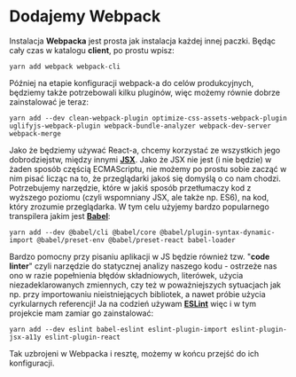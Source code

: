 # Dodajemy Webpack

Instalacja **Webpacka** jest prosta jak instalacja każdej innej paczki. Będąc cały czas w katalogu **client**, po prostu wpisz:

`yarn add webpack webpack-cli`

Później na etapie konfiguracji webpack-a do celów produkcyjnych, będziemy także potrzebowali kilku pluginów, więc możemy równie dobrze zainstalować je teraz:

`yarn add --dev clean-webpack-plugin optimize-css-assets-webpack-plugin uglifyjs-webpack-plugin webpack-bundle-analyzer webpack-dev-server webpack-merge`

Jako że będziemy używać React-a, chcemy korzystać ze wszystkich jego dobrodziejstw, między innymi [**JSX**](https://reactjs.org/docs/introducing-jsx.html). Jako że JSX nie jest \(i nie będzie\) w żaden sposób częścią ECMAScriptu, nie możemy po prostu sobie zacząć w nim pisać licząc na to, że przeglądarki jakoś się domyślą o co nam chodzi. Potrzebujemy narzędzie, które w jakiś sposób przetłumaczy kod z wyższego poziomu \(czyli wspomniany JSX, ale także np. ES6\), na kod, który zrozumie przeglądarka. W tym celu użyjemy bardzo popularnego transpilera jakim jest [**Babel**](https://www.npmjs.com/package/@babel/core):

`yarn add --dev @babel/cli @babel/core @babel/plugin-syntax-dynamic-import @babel/preset-env @babel/preset-react babel-loader`

Bardzo pomocny przy pisaniu aplikacji w JS będzie również tzw. "**code linter**" czyli narzędzie do statycznej analizy naszego kodu - ostrzeże nas ono w razie popełnienia błędów składniowych, literówek, użycia niezadeklarowanych zmiennych, czy też w poważniejszych sytuacjach jak np. przy importowaniu nieistniejących bibliotek, a nawet próbie użycia cyrkularnych referencji! Ja na codzień używam [**ESLint**](https://eslint.org/) więc i w tym projekcie mam zamiar go zainstalować:

`yarn add --dev eslint babel-eslint eslint-plugin-import eslint-plugin-jsx-a11y eslint-plugin-react`

Tak uzbrojeni w Webpacka i resztę, możemy w końcu przejść do ich konfiguracji.

